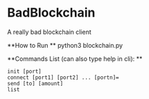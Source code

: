 # BadBlockchain

A really bad blockchain client 

**How to Run
**
python3 blockchain.py

**Commands List (can also type help in cli):
**
```
init [port]
connect [port1] [port2] ... [portn]=
send [to] [amount]
list
```

